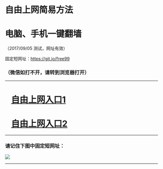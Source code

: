 ﻿# 自由上网简易方法

# 电脑、手机一键翻墙

（2017/09/05 测试，网址有效）

固定短网址：https://git.io/free99

### （微信如打不开，请转到浏览器打开）


***





# &nbsp;&nbsp; <a href="http://ft7264441.fwq-tz1001.xyz/fwqtz01.html?t=090500117845 " target="_blank">自由上网入口1</a>
# &nbsp;&nbsp; <a href="http://ft12856735.fwq-tz1002.xyz/fwqtz02.html?t=090500130977 " target="_blank">自由上网入口2</a>
***

### 请记住下图中固定短网址：

<img src="https://s3-us-west-2.amazonaws.com/fwq-1001/yjfq-20170905okok.png" /> 


***

